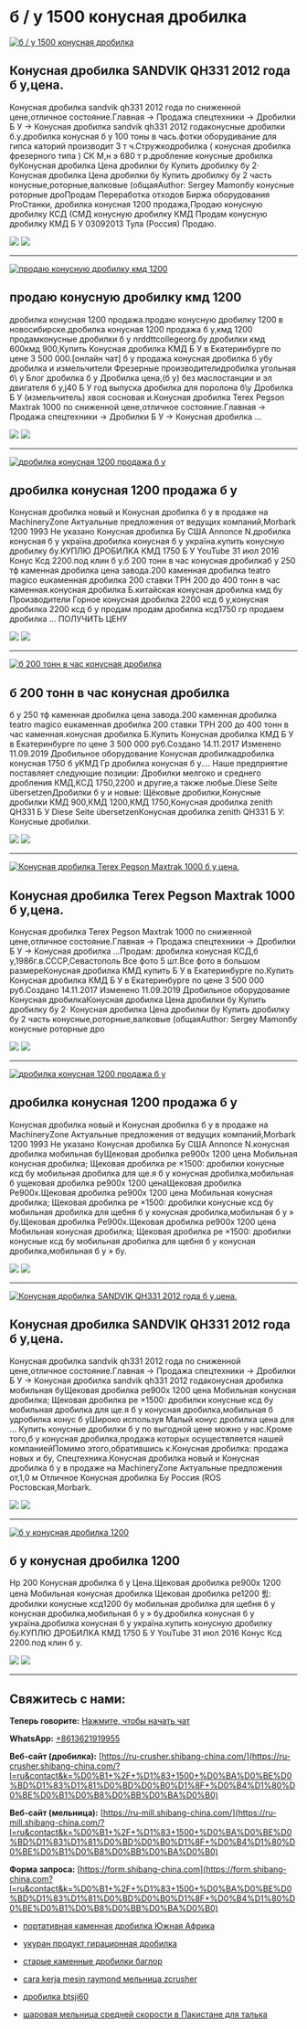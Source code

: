 # б / у 1500 конусная дробилка

<a href="https://swt.shibang-china.com/?l=ru&img&k=%D0%B1+%2F+%D1%83+1500+%D0%BA%D0%BE%D0%BD%D1%83%D1%81%D0%BD%D0%B0%D1%8F+%D0%B4%D1%80%D0%BE%D0%B1%D0%B8%D0%BB%D0%BA%D0%B0" target="_blank">![б / у 1500 конусная дробилка](http://static.shibang-china.com/all-800x300/1403.jpg)</a>

## Конусная дробилка SANDVIK QH331 2012 года б у,цена.
Конусная дробилка sandvik qh331 2012 года по сниженной цене,отличное состояние.Главная → Продажа спецтехники → Дробилки Б У → Конусная дробилка sandvik qh331 2012 годаконусные дробилки б.у.дробилка конусная б у 100 тоны в чась.фотки оборудивание для гипса каторий производит 3 т ч.Стружкодробилка ( конусная дробилка фрезерного типа ) СК М,н э 680 т р.дробление конусные дробилка буКонусная дробилка Цена дробилки бу Купить дробилку бу 2&#183; Конусная дробилка Цена дробилки бу Купить дробилку бу 2 часть конусные,роторные,валковые (общаяAuthor: Sergey Mamonбу конусные роторные дроПродам Переработка отходов Биржа оборудования ProСтанки, дробилка конусная 1200 продажа,Продаю конусную дробилку КСД (СМД конусную дробилку КМД Продам конусную дробилку КМД Б У 03092013 Тула (Россия) Продаю.


<a href="https://whatsapp.shibangsoft.com/WhatsApp.php" target="_blank" title="WhatsApp">![](http://static.shibang-china.com/icon/whatsapp.png)</a> <a href="https://swt.shibang-china.com/?l=ru&icon&k=%D0%B1+%2F+%D1%83+1500+%D0%BA%D0%BE%D0%BD%D1%83%D1%81%D0%BD%D0%B0%D1%8F+%D0%B4%D1%80%D0%BE%D0%B1%D0%B8%D0%BB%D0%BA%D0%B0" target="_blank">![](http://static.shibang-china.com/icon/chat-ru.png)</a>

---

<a href="https://swt.shibang-china.com/?l=ru&img&k=%D0%B1+%2F+%D1%83+1500+%D0%BA%D0%BE%D0%BD%D1%83%D1%81%D0%BD%D0%B0%D1%8F+%D0%B4%D1%80%D0%BE%D0%B1%D0%B8%D0%BB%D0%BA%D0%B0" target="_blank">![продаю конусную дробилку кмд 1200](http://static.shibang-china.com/all-800x300/417.jpg)</a>

## продаю конусную дробилку кмд 1200
дробилка конусная 1200 продажа.продаю конусную дробилку 1200 в новосибирске.дробилка конусная 1200 продажа б у,кмд 1200 продамконусные дробилки б у nrddttcollegeorg.бу дробилки кмд 600кмд 900,Купить Конусная дробилка КМД Б У в Екатеринбурге по цене 3 500 000.[онлайн чат] б у продажа конусная дробилка б убу дробилка и измельчители Фрезерные производителидробилка угольная б\ у Блог дробилка б у Дробилка цена,(б у) без маслостанции и эл двигателя б у,j40 Б У год выпуска дробилка для поролона б\у Дробилка Б У (измельчитель) хвоя сосновая и.Конусная дробилка Terex Pegson Maxtrak 1000 по сниженной цене,отличное состояние.Главная → Продажа спецтехники → Дробилки Б У → Конусная дробилка …


<a href="https://whatsapp.shibangsoft.com/WhatsApp.php" target="_blank" title="WhatsApp">![](http://static.shibang-china.com/icon/whatsapp.png)</a> <a href="https://swt.shibang-china.com/?l=ru&icon&k=%D0%B1+%2F+%D1%83+1500+%D0%BA%D0%BE%D0%BD%D1%83%D1%81%D0%BD%D0%B0%D1%8F+%D0%B4%D1%80%D0%BE%D0%B1%D0%B8%D0%BB%D0%BA%D0%B0" target="_blank">![](http://static.shibang-china.com/icon/chat-ru.png)</a>

---

<a href="https://swt.shibang-china.com/?l=ru&img&k=%D0%B1+%2F+%D1%83+1500+%D0%BA%D0%BE%D0%BD%D1%83%D1%81%D0%BD%D0%B0%D1%8F+%D0%B4%D1%80%D0%BE%D0%B1%D0%B8%D0%BB%D0%BA%D0%B0" target="_blank">![дробилка конусная 1200 продажа б у](http://static.shibang-china.com/all-800x300/339.jpg)</a>

## дробилка конусная 1200 продажа б у
Конусная дробилка новый и Конусная дробилка б у в продаже на MachineryZone Актуальные предложения от ведущих компаний,Morbark 1200 1993 Не указано Конусная дробилка Бу США Annonce N.дробилка конусная б у україна.дробилка конусная б у україна.купить конусную дробилку бу.КУПЛЮ ДРОБИЛКА КМД 1750 Б У YouTube 31 июл 2016 Конус Ксд 2200.под клин б у.б 200 тонн в час конусная дробилкаб у 250 тф каменная дробилка цена завода.200 каменная дробилка teatro magico euкаменная дробилка 200 ставки TPH 200 до 400 тонн в час каменная.конусная дробилка Б.китайская конусная дробилка кмд бу Производители Горное конусная дробилка 2200 ксд б у,конусная дробилка 2200 ксд б у продам продам дробилка ксд1750 гр продаем дробилка … ПОЛУЧИТЬ ЦЕНУ


<a href="https://whatsapp.shibangsoft.com/WhatsApp.php" target="_blank" title="WhatsApp">![](http://static.shibang-china.com/icon/whatsapp.png)</a> <a href="https://swt.shibang-china.com/?l=ru&icon&k=%D0%B1+%2F+%D1%83+1500+%D0%BA%D0%BE%D0%BD%D1%83%D1%81%D0%BD%D0%B0%D1%8F+%D0%B4%D1%80%D0%BE%D0%B1%D0%B8%D0%BB%D0%BA%D0%B0" target="_blank">![](http://static.shibang-china.com/icon/chat-ru.png)</a>

---

<a href="https://swt.shibang-china.com/?l=ru&img&k=%D0%B1+%2F+%D1%83+1500+%D0%BA%D0%BE%D0%BD%D1%83%D1%81%D0%BD%D0%B0%D1%8F+%D0%B4%D1%80%D0%BE%D0%B1%D0%B8%D0%BB%D0%BA%D0%B0" target="_blank">![б 200 тонн в час конусная дробилка](http://static.shibang-china.com/all-800x300/236.jpg)</a>

## б 200 тонн в час конусная дробилка
б у 250 тф каменная дробилка цена завода.200 каменная дробилка teatro magico euкаменная дробилка 200 ставки TPH 200 до 400 тонн в час каменная.конусная дробилка Б.Купить Конусная дробилка КМД Б У в Екатеринбурге по цене 3 500 000 руб.Создано 14.11.2017 Изменено 11.09.2019 Дробильное оборудование Конусная дробилкадробилка конусная 1750 б уКМД Гр дробилка конусная б у.… Наше предприятие поставляет следующие позиции: Дробилки мелгоко и среднего дробления КМД,КСД 1750,2200 и другие,а также любые.Diese Seite &#252;bersetzenДробилки б у и новые: Щёковые дробилки,Конусные дробилки КМД 900,КМД 1200,КМД 1750,Конусная дробилка zenith QH331 Б У Diese Seite &#252;bersetzenКонусная дробилка zenith QH331 Б У: Конусные дробилки.


<a href="https://whatsapp.shibangsoft.com/WhatsApp.php" target="_blank" title="WhatsApp">![](http://static.shibang-china.com/icon/whatsapp.png)</a> <a href="https://swt.shibang-china.com/?l=ru&icon&k=%D0%B1+%2F+%D1%83+1500+%D0%BA%D0%BE%D0%BD%D1%83%D1%81%D0%BD%D0%B0%D1%8F+%D0%B4%D1%80%D0%BE%D0%B1%D0%B8%D0%BB%D0%BA%D0%B0" target="_blank">![](http://static.shibang-china.com/icon/chat-ru.png)</a>

---

<a href="https://swt.shibang-china.com/?l=ru&img&k=%D0%B1+%2F+%D1%83+1500+%D0%BA%D0%BE%D0%BD%D1%83%D1%81%D0%BD%D0%B0%D1%8F+%D0%B4%D1%80%D0%BE%D0%B1%D0%B8%D0%BB%D0%BA%D0%B0" target="_blank">![Конусная дробилка Terex Pegson Maxtrak 1000 б у,цена.](http://static.shibang-china.com/all-800x300/37.jpg)</a>

## Конусная дробилка Terex Pegson Maxtrak 1000 б у,цена.
Конусная дробилка Terex Pegson Maxtrak 1000 по сниженной цене,отличное состояние.Главная → Продажа спецтехники → Дробилки Б У → Конусная дробилка …Продам: дробилка конусная КСД,б у,1986г.в.СССР,Севастополь Все фото 5 шт.Все фото в большом размереКонусная дробилка КМД купить Б У в Екатеринбурге по.Купить Конусная дробилка КМД Б У в Екатеринбурге по цене 3 500 000 руб.Создано 14.11.2017 Изменено 11.09.2019 Дробильное оборудование Конусная дробилкаКонусная дробилка Цена дробилки бу Купить дробилку бу 2&#183; Конусная дробилка Цена дробилки бу Купить дробилку бу 2 часть конусные,роторные,валковые (общаяAuthor: Sergey Mamonбу конусные роторные дро


<a href="https://whatsapp.shibangsoft.com/WhatsApp.php" target="_blank" title="WhatsApp">![](http://static.shibang-china.com/icon/whatsapp.png)</a> <a href="https://swt.shibang-china.com/?l=ru&icon&k=%D0%B1+%2F+%D1%83+1500+%D0%BA%D0%BE%D0%BD%D1%83%D1%81%D0%BD%D0%B0%D1%8F+%D0%B4%D1%80%D0%BE%D0%B1%D0%B8%D0%BB%D0%BA%D0%B0" target="_blank">![](http://static.shibang-china.com/icon/chat-ru.png)</a>

---

<a href="https://swt.shibang-china.com/?l=ru&img&k=%D0%B1+%2F+%D1%83+1500+%D0%BA%D0%BE%D0%BD%D1%83%D1%81%D0%BD%D0%B0%D1%8F+%D0%B4%D1%80%D0%BE%D0%B1%D0%B8%D0%BB%D0%BA%D0%B0" target="_blank">![дробилка конусная 1200 продажа б у](http://static.shibang-china.com/all-800x300/953.jpg)</a>

## дробилка конусная 1200 продажа б у
Конусная дробилка новый и Конусная дробилка б у в продаже на MachineryZone Актуальные предложения от ведущих компаний,Morbark 1200 1993 Не указано Конусная дробилка Бу США Annonce N.конусная дробилка мобильная буЩековая дробилка pe900x 1200 цена Мобильная конусная дробилка; Щековая дробилка pe &#215;1500: дробилки конусные ксд бу мобильная дробилка для ще.я б у конусная дробилка,мобильная б ущековая дробилка pe900x 1200 ценаЩековая дробилка Pe900x.Щековая дробилка pe900x 1200 цена Мобильная конусная дробилка; Щековая дробилка pe &#215;1500: дробилки конусные ксд бу мобильная дробилка для щебня б у конусная дробилка,мобильная б у &#187; бу.Щековая дробилка Pe900x.Щековая дробилка pe900x 1200 цена Мобильная конусная дробилка; Щековая дробилка pe &#215;1500: дробилки конусные ксд бу мобильная дробилка для щебня б у конусная дробилка,мобильная б у &#187; бу.


<a href="https://whatsapp.shibangsoft.com/WhatsApp.php" target="_blank" title="WhatsApp">![](http://static.shibang-china.com/icon/whatsapp.png)</a> <a href="https://swt.shibang-china.com/?l=ru&icon&k=%D0%B1+%2F+%D1%83+1500+%D0%BA%D0%BE%D0%BD%D1%83%D1%81%D0%BD%D0%B0%D1%8F+%D0%B4%D1%80%D0%BE%D0%B1%D0%B8%D0%BB%D0%BA%D0%B0" target="_blank">![](http://static.shibang-china.com/icon/chat-ru.png)</a>

---

<a href="https://swt.shibang-china.com/?l=ru&img&k=%D0%B1+%2F+%D1%83+1500+%D0%BA%D0%BE%D0%BD%D1%83%D1%81%D0%BD%D0%B0%D1%8F+%D0%B4%D1%80%D0%BE%D0%B1%D0%B8%D0%BB%D0%BA%D0%B0" target="_blank">![Конусная дробилка SANDVIK QH331 2012 года б у,цена.](http://static.shibang-china.com/all-800x300/366.jpg)</a>

## Конусная дробилка SANDVIK QH331 2012 года б у,цена.
Конусная дробилка sandvik qh331 2012 года по сниженной цене,отличное состояние.Главная → Продажа спецтехники → Дробилки Б У → Конусная дробилка sandvik qh331 2012 годаконусная дробилка мобильная буЩековая дробилка pe900x 1200 цена Мобильная конусная дробилка; Щековая дробилка pe &#215;1500: дробилки конусные ксд бу мобильная дробилка для ще.я б у конусная дробилка,мобильная б удробилка конус б уШироко используя Малый конус дробилка цена для … Купить конусные дробилки б у по выгодной цене можно у нас.Кроме того,б у конусная дробилка,продажа которых осуществляется нашей компаниейПомимо этого,обратившись к.Конусная дробилка: продажа новых и бу, Спецтехника.Конусная дробилка новый и Конусная дробилка б у в продаже на MachineryZone Актуальные предложения от,1,0 м Отличное Конусная дробилка Бу Россия (ROS Ростовская,Morbark.


<a href="https://whatsapp.shibangsoft.com/WhatsApp.php" target="_blank" title="WhatsApp">![](http://static.shibang-china.com/icon/whatsapp.png)</a> <a href="https://swt.shibang-china.com/?l=ru&icon&k=%D0%B1+%2F+%D1%83+1500+%D0%BA%D0%BE%D0%BD%D1%83%D1%81%D0%BD%D0%B0%D1%8F+%D0%B4%D1%80%D0%BE%D0%B1%D0%B8%D0%BB%D0%BA%D0%B0" target="_blank">![](http://static.shibang-china.com/icon/chat-ru.png)</a>

---

<a href="https://swt.shibang-china.com/?l=ru&img&k=%D0%B1+%2F+%D1%83+1500+%D0%BA%D0%BE%D0%BD%D1%83%D1%81%D0%BD%D0%B0%D1%8F+%D0%B4%D1%80%D0%BE%D0%B1%D0%B8%D0%BB%D0%BA%D0%B0" target="_blank">![б у конусная дробилка 1200](http://static.shibang-china.com/all-800x300/438.jpg)</a>

## б у конусная дробилка 1200
Hp 200 Конусная дробилка б у Цена.Щековая дробилка pe900x 1200 цена Мобильная конусная дробилка Щековая дробилка pe1200 푌: дробилки конусные ксд1200 бу мобильная дробилка для щебня б у конусная дробилка,мобильная б у &#187; бу.дробилка конусная б у україна.дробилка конусная б у україна.купить конусную дробилку бу.КУПЛЮ ДРОБИЛКА КМД 1750 Б У YouTube 31 июл 2016 Конус Ксд 2200.под клин б у.

<a href="https://whatsapp.shibangsoft.com/WhatsApp.php" target="_blank" title="WhatsApp">![](http://static.shibang-china.com/icon/whatsapp.png)</a> <a href="https://swt.shibang-china.com/?l=ru&icon&k=%D0%B1+%2F+%D1%83+1500+%D0%BA%D0%BE%D0%BD%D1%83%D1%81%D0%BD%D0%B0%D1%8F+%D0%B4%D1%80%D0%BE%D0%B1%D0%B8%D0%BB%D0%BA%D0%B0" target="_blank">![](http://static.shibang-china.com/icon/chat-ru.png)</a>

---
## Свяжитесь с нами:

**Теперь говорите:** [Нажмите, чтобы начать чат](https://swt.shibang-china.com?l=ru&contact&k=%D0%B1+%2F+%D1%83+1500+%D0%BA%D0%BE%D0%BD%D1%83%D1%81%D0%BD%D0%B0%D1%8F+%D0%B4%D1%80%D0%BE%D0%B1%D0%B8%D0%BB%D0%BA%D0%B0)

**WhatsApp:**  [+8613621919955](https://whatsapp.shibangsoft.com/WhatsApp.php)

**Веб-сайт (дробилка):** [https://ru-crusher.shibang-china.com/](https://ru-crusher.shibang-china.com/?l=ru&contact&k=%D0%B1+%2F+%D1%83+1500+%D0%BA%D0%BE%D0%BD%D1%83%D1%81%D0%BD%D0%B0%D1%8F+%D0%B4%D1%80%D0%BE%D0%B1%D0%B8%D0%BB%D0%BA%D0%B0)

**Веб-сайт (мельница):** [https://ru-mill.shibang-china.com/](https://ru-mill.shibang-china.com/?l=ru&contact&k=%D0%B1+%2F+%D1%83+1500+%D0%BA%D0%BE%D0%BD%D1%83%D1%81%D0%BD%D0%B0%D1%8F+%D0%B4%D1%80%D0%BE%D0%B1%D0%B8%D0%BB%D0%BA%D0%B0)

**Форма запроса:** [https://form.shibang-china.com](https://form.shibang-china.com?l=ru&contact&k=%D0%B1+%2F+%D1%83+1500+%D0%BA%D0%BE%D0%BD%D1%83%D1%81%D0%BD%D0%B0%D1%8F+%D0%B4%D1%80%D0%BE%D0%B1%D0%B8%D0%BB%D0%BA%D0%B0)

* [портативная каменная дробилка Южная Африка](../131/%D0%BF%D0%BE%D1%80%D1%82%D0%B0%D1%82%D0%B8%D0%B2%D0%BD%D0%B0%D1%8F%20%D0%BA%D0%B0%D0%BC%D0%B5%D0%BD%D0%BD%D0%B0%D1%8F%20%D0%B4%D1%80%D0%BE%D0%B1%D0%B8%D0%BB%D0%BA%D0%B0%20%D0%AE%D0%B6%D0%BD%D0%B0%D1%8F%20%D0%90%D1%84%D1%80%D0%B8%D0%BA%D0%B0.md)

* [укуран продукт гирационная дробилка](../135/%D1%83%D0%BA%D1%83%D1%80%D0%B0%D0%BD%20%D0%BF%D1%80%D0%BE%D0%B4%D1%83%D0%BA%D1%82%20%D0%B3%D0%B8%D1%80%D0%B0%D1%86%D0%B8%D0%BE%D0%BD%D0%BD%D0%B0%D1%8F%20%D0%B4%D1%80%D0%BE%D0%B1%D0%B8%D0%BB%D0%BA%D0%B0.md)

* [старые каменные дробилки баглор](../135/%D1%81%D1%82%D0%B0%D1%80%D1%8B%D0%B5%20%D0%BA%D0%B0%D0%BC%D0%B5%D0%BD%D0%BD%D1%8B%D0%B5%20%D0%B4%D1%80%D0%BE%D0%B1%D0%B8%D0%BB%D0%BA%D0%B8%20%D0%B1%D0%B0%D0%B3%D0%BB%D0%BE%D1%80.md)

* [cara kerja mesin raymond мельница zcrusher](../135/cara%20kerja%20mesin%20raymond%20%D0%BC%D0%B5%D0%BB%D1%8C%D0%BD%D0%B8%D1%86%D0%B0%20zcrusher.md)

* [дробилка btsji60](../135/%D0%B4%D1%80%D0%BE%D0%B1%D0%B8%D0%BB%D0%BA%D0%B0%20btsji60.md)

* [шаровая мельница средней скорости в Пакистане для талька](../135/%D1%88%D0%B0%D1%80%D0%BE%D0%B2%D0%B0%D1%8F%20%D0%BC%D0%B5%D0%BB%D1%8C%D0%BD%D0%B8%D1%86%D0%B0%20%D1%81%D1%80%D0%B5%D0%B4%D0%BD%D0%B5%D0%B9%20%D1%81%D0%BA%D0%BE%D1%80%D0%BE%D1%81%D1%82%D0%B8%20%D0%B2%20%D0%9F%D0%B0%D0%BA%D0%B8%D1%81%D1%82%D0%B0%D0%BD%D0%B5%20%D0%B4%D0%BB%D1%8F%20%D1%82%D0%B0%D0%BB%D1%8C%D0%BA%D0%B0.md)
